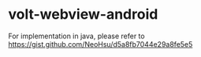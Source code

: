 # volt-webview-android

For implementation in java,
please refer to https://gist.github.com/NeoHsu/d5a8fb7044e29a8fe5e5
